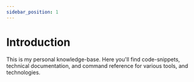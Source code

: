 ```yaml
---
sidebar_position: 1
---
```


# Introduction

This is my personal knowledge-base. Here you'll find code-snippets, technical documentation, and command reference for various tools, and technologies.

